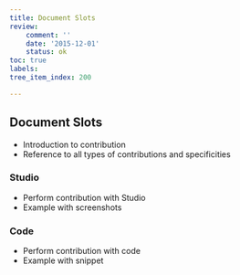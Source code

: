 ```yaml
---
title: Document Slots
review:
    comment: ''
    date: '2015-12-01'
    status: ok
toc: true
labels:
tree_item_index: 200

---
```

## Document Slots

- Introduction to contribution
- Reference to all types of contributions and specificities

### Studio

- Perform contribution with Studio
- Example with screenshots

### Code

- Perform contribution with code
- Example with snippet
